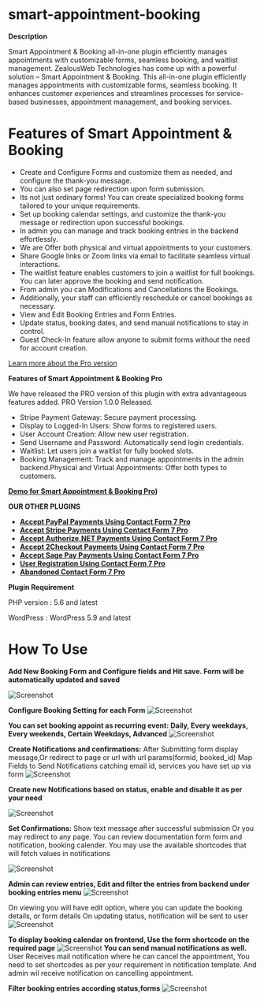 # smart-appointment-booking

**Description**

Smart Appointment & Booking all-in-one plugin efficiently manages appointments with customizable forms, seamless booking, and waitlist management.
ZealousWeb Technologies has come up with a powerful solution – Smart Appointment & Booking. This all-in-one plugin efficiently manages appointments with customizable forms, seamless booking. It enhances customer experiences and streamlines processes for service-based businesses, appointment management, and booking services.
# Features of Smart Appointment & Booking 

- Create and Configure Forms and customize them as needed, and configure the thank-you message.
- You can also set page redirection upon form submission.
- Its not just ordinary forms! You can create specialized booking forms tailored to your unique requirements.
- Set up booking calendar settings, and customize the thank-you message or redirection upon successful bookings.
- In admin you can manage and track booking entries in the backend effortlessly.
- We are Offer both physical and virtual appointments to your customers.
- Share Google links or Zoom links via email to facilitate seamless virtual interactions.
- The waitlist feature enables customers to join a waitlist for full bookings. You can later approve the booking and send notification.
- From admin you can Modifications and Cancellations the Bookings.
- Additionally, your staff can efficiently reschedule or cancel bookings as necessary.
- View and Edit Booking Entries and Form Entries.
- Update status, booking dates, and send manual notifications to stay in control.
- Guest Check-In feature allow anyone to submit forms without the need for account creation.

 [Learn more about the Pro version](https://store.zealousweb.com/smart-appointment-booking-pro)

 **Features of Smart Appointment & Booking Pro**
 
We have released the PRO version of this plugin with extra advantageous features added. PRO Version 1.0.0 Released.

- Stripe Payment Gateway: Secure payment processing.
- Display to Logged-In Users: Show forms to registered users.
- User Account Creation: Allow new user registration.
- Send Username and Password: Automatically send login credentials.
- Waitlist: Let users join a waitlist for fully booked slots.
- Booking Management: Track and manage appointments in the admin backend.Physical and Virtual Appointments: Offer both types to customers.

<strong>[Demo for Smart Appointment & Booking Pro](https://demo.zealousweb.com/wordpress-plugins/smart-appointment-booking-pro/))</strong>

**OUR OTHER PLUGINS**

* <strong>[Accept PayPal Payments Using Contact Form 7 Pro](https://store.zealousweb.com/accept-paypal-payments-using-contact-form-7-pro)</strong>
* <strong>[Accept Stripe Payments Using Contact Form 7 Pro](https://store.zealousweb.com/accept-stripe-payments-using-contact-form-7-pro)</strong>
* <strong>[Accept Authorize.NET Payments Using Contact Form 7 Pro](https://store.zealousweb.com/accept-authorize-net-payments-using-contact-form-7-pro)</strong>
* <strong>[Accept 2Checkout Payments Using Contact Form 7 Pro](https://store.zealousweb.com/accept-2checkout-payments-using-contact-form-7-pro)</strong>
* <strong>[Accept Sage Pay Payments Using Contact Form 7 Pro](https://store.zealousweb.com/accept-sage-pay-opayo-payments-using-contact-form-7-pro)</strong>
* <strong>[User Registration Using Contact Form 7 Pro](https://store.zealousweb.com/user-registration-using-contact-form-7-pro)</strong>
* <strong>[Abandoned Contact Form 7 Pro](https://store.zealousweb.com/abandoned-contact-form-7-pro)</strong>

**Plugin Requirement**

PHP version : 5.6 and latest

WordPress : WordPress 5.9 and latest

# How To Use

**Add New Booking Form and Configure fields and Hit save. Form will be automatically updated and  saved**

![Screenshot](resource/img/Screenshot_1.png)

**Configure Booking Setting for each Form**
![Screenshot](resource/img/Screenshot_2.png)

**You can set booking appoint as recurring event: Daily, Every  weekdays, Every weekends, Certain Weekdays, Advanced**
![Screenshot](resource/img/Screenshot_3.png)

**Create Notifications and confirmations:** After Submitting form display message,Or redirect to page or url with url params(formid, booked_id)
Map Fields to Send Notifications catching email id, services you have set up via form
![Screenshot](resource/img/Screenshot_4.png)

**Create new Notifications based on status, enable and disable it as per your need**

![Screenshot](resource/img/Screenshot_5.png)

**Set Confirmations:** Show text message after successful submission Or you may redirect to any page.
You can review documentation form form and notification, booking calender. You may use the available shortcodes that will fetch values in notifications

![Screenshot](resource/img/Screenshot_6.png)

**Admin can review entries, Edit and filter the entries from backend under booking entries menu**
![Screenshot](resource/img/Screenshot_7.png)

On viewing you will have edit option, where you can update the booking details, or form details
On updating status, notification will be sent to user
![Screenshot](resource/img/Screenshot_8.png)

**To display booking calendar on frontend, Use the form shortcode on the required page**
![Screenshot](resource/img/Screenshot_9.png)
**You can send manual notifications as well.**
User Receives mail notification where he can cancel the appointment, You need to set shortcodes as per your requirement in notification template.
And admin wil receive notification on cancelling appointment.

**Filter booking entries according status,forms**
![Screenshot](resource/img/Screenshot_10.png)

